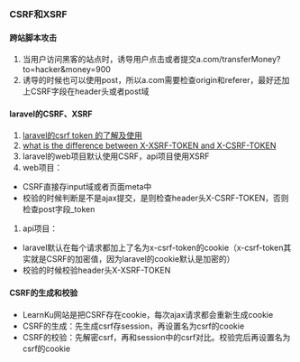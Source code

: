 ### CSRF和XSRF

#### 跨站脚本攻击
1. 当用户访问黑客的站点时，诱导用户点击或者提交a.com/transferMoney?to=hacker&money=900
1. 诱导的时候也可以使用post，所以a.com需要检查origin和referer，最好还加上CSRF字段在header头或者post域

#### laravel的CSRF、XSRF
1. [laravel的csrf token 的了解及使用](https://www.cnblogs.com/zhuchenglin/p/7723997.html)
1. [what is the difference between X-XSRF-TOKEN and X-CSRF-TOKEN](https://stackoverflow.com/questions/42408177)
1. laravel的web项目默认使用CSRF，api项目使用XSRF
1. web项目：
  * CSRF直接存input域或者页面meta中
  * 校验的时候判断是不是ajax提交，是则检查header头X-CSRF-TOKEN，否则检查post字段_token
1. api项目：
  * laravel默认在每个请求都加上了名为x-csrf-token的cookie（x-csrf-token其实就是CSRF的加密值，因为laravel的cookie默认是加密的）
  * 校验的时候校验header头X-XSRF-TOKEN

#### CSRF的生成和校验
* LearnKu网站是把CSRF存在cookie，每次ajax请求都会重新生成cookie
* CSRF的生成：先生成csrf存session，再设置名为csrf的cookie
* CSRF的校验：先解密csrf，再和session中的csrf对比。校验完后再设置名为csrf的cookie


























